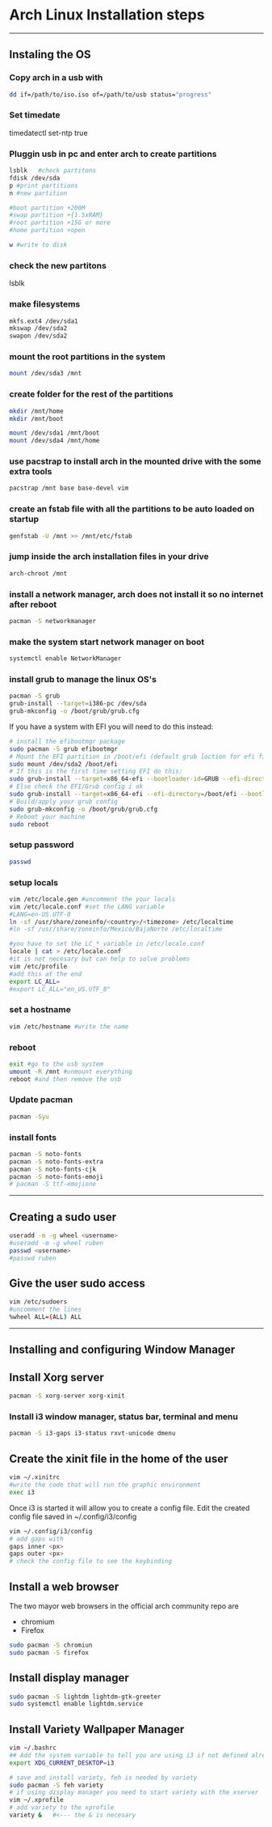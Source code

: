 # Arch Linux Installation steps

---

## Instaling the OS

### Copy arch in a usb with
```bash
dd if=/path/to/iso.iso of=/path/to/usb status="progress"
```

### Set timedate 
timedatectl set-ntp true

### Pluggin usb in pc and enter arch to create partitions
```bash
lsblk	#check partitons
fdisk /dev/sda
p #print partitions
n #new partition

#boot partition +200M
#swap partition +{1.5xRAM}
#root partition +15G or more
#home partition +open

w #write to disk
```

### check the new partitons 
lsblk

### make filesystems
```bash
mkfs.ext4 /dev/sda1
mkswap /dev/sda2
swapon /dev/sda2
```

### mount the root partitions in the system  
```bash
mount /dev/sda3 /mnt
```

### create folder for the rest of the partitions
```bash
mkdir /mnt/home
mkdir /mnt/boot

mount /dev/sda1 /mnt/boot
mount /dev/sda4 /mnt/home
```

### use pacstrap to install arch in the mounted drive with the some extra tools
```bash
pacstrap /mnt base base-devel vim 
```

### create an fstab file with all the partitions to be auto loaded on startup
```bash
genfstab -U /mnt >> /mnt/etc/fstab
```

### jump inside the arch installation files in your drive
```bash
arch-chroot /mnt
```

### install a network manager, arch does not install it so no internet after reboot 
```bash
pacman -S networkmanager
```

### make the system start network manager on boot
```bash
systemctl enable NetworkManager
```

### install grub to manage the linux OS's
```bash
pacman -S grub
grub-install --target=i386-pc /dev/sda
grub-mkconfig -o /boot/grub/grub.cfg
```

If you have a system with EFI you will need to do this instead:

```bash
# install the efibootmgr package
sudo pacman -S grub efibootmgr
# Mount the EFI partition in /boot/efi (default grub loction for efi files)
sudo mount /dev/sda2 /boot/efi
# If this is the first time setting EFI do this:
sudo grub-install --target=x86_64-efi --bootloader-id=GRUB --efi-directory=/boot/efi --removable
# Else check the EFI/Grub config i ok
sudo grub-install --target=x86_64-efi --efi-directory=/boot/efi --bootloader-id=GRUB --recheck
# Build/apply your grub config
sudo grub-mkconfig -o /boot/grub/grub.cfg
# Reboot your machine
sudo reboot 
```

### setup password
```bash
passwd
```

### setup locals
```bash
vim /etc/locale.gen #uncomment the your locals
vim /etc/locale.conf #set the LANG variable
#LANG=en-US.UTF-8
ln -sf /usr/share/zoneinfo/<country>/<timezone> /etc/localtime
#ln -sf /usr/share/zoneinfo/Mexico/BajaNorte /etc/localtime

#you have to set the LC_* variable in /etc/locale.conf
locale | cat > /etc/locale.conf
#it is not necesary but can help to solve problems
vim /etc/profile
#add this at the end
export LC_ALL=
#export LC_ALL="en_US.UTF_8"
```


### set a hostname
```bash
vim /etc/hostname #write the name
```

### reboot
```bash
exit #go to the usb system
umount -R /mnt #unmount everything
reboot #and then remove the usb
```

### Update pacman
```bash
pacman -Syu
```

### install fonts
```bash
pacman -S noto-fonts
pacman -S noto-fonts-extra
pacman -S noto-fonts-cjk
pacman -S noto-fonts-emoji
# pacman -S ttf-emojione 
```

---

## Creating a sudo user
```bash
useradd -m -g wheel <username>
#useradd -m -g wheel ruben
passwd <username>
#passwd ruben
```

## Give the user sudo access
```bash
vim /etc/sudoers
#uncomment the lines
%wheel ALL=(ALL) ALL
```

---
## Installing and configuring Window Manager

## Install Xorg server
```bash
pacman -S xorg-server xorg-xinit
```

### Install i3 window manager, status bar, terminal and menu
```bash
pacman -S i3-gaps i3-status rxvt-unicode dmenu
```

## Create the xinit file in the home of the user
```bash
vim ~/.xinitrc
#write the code that will run the graphic environment
exec i3
```

Once i3 is started it will allow you to create a config file.
Edit the created config file saved in ~/.config/i3/config

```bash
vim ~/.config/i3/config
# add gaps with
gaps inner <px>
gaps outer <px>
# check the config file to see the keybinding
```


## Install a web browser
The two mayor web browsers in the official arch community repo are
- chromium
- Firefox

```bash
sudo pacman -S chromiun 
sudo pacman -S firefox
```

## Install display manager
```bash
sudo pacman -S lightdm lightdm-gtk-greeter
sudo systemctl enable lightdm.service
```


## Install Variety Wallpaper Manager
```bash
vim ~/.bashrc
## Add the system variable to tell you are using i3 if not defined already
export XDG_CURRENT_DESKTOP=i3

# save and install variety, feh is needed by variety
sudo pacman -S feh variety
# if using display manager you need to start variety with the xserver
vim ~/.xprofile
# add variety to the xprofile
variety &   #<--- the & is necesary 
```
